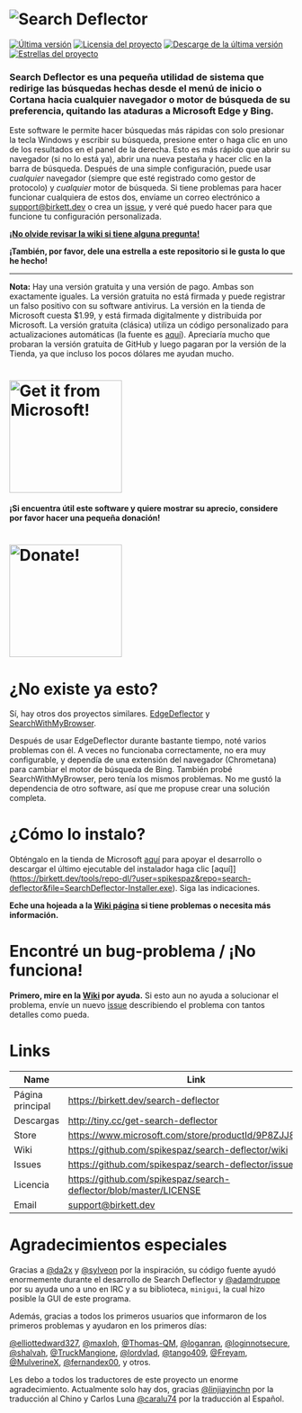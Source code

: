 # ![Search Deflector](assets/title.svg)

[![Última versión](https://img.shields.io/github/release/spikespaz/search-deflector/all.svg?style=for-the-badge)](https://github.com/spikespaz/search-deflector/releases/latest)
[![Licensia del proyecto](https://img.shields.io/github/license/spikespaz/search-deflector.svg?style=for-the-badge)](https://github.com/spikespaz/search-deflector/blob/master/LICENSE)
[![Descarge de la última versión](https://img.shields.io/github/downloads/spikespaz/search-deflector/latest/total?label=RELEASE%20DOWNLOADS&style=for-the-badge)](http://tiny.cc/get-search-deflector)
[![Estrellas del proyecto](https://img.shields.io/github/stars/spikespaz/search-deflector.svg?style=for-the-badge)](https://github.com/spikespaz/search-deflector/stargazers)

### **Search Deflector** es una pequeña utilidad de sistema que redirige las búsquedas hechas desde el menú de inicio o Cortana hacia cualquier navegador o motor de búsqueda de su preferencia, quitando las ataduras a Microsoft Edge y Bing.
Este software le permite hacer búsquedas más rápidas con solo presionar la tecla Windows y escribir su búsqueda, presione enter o haga clic en uno de los resultados en el panel de la derecha. Esto es más rápido que abrir su navegador (si no lo está ya), abrir una nueva pestaña y hacer clic en la barra de búsqueda.
Después de una simple configuración, puede usar *cualquier* navegador (siempre que esté registrado como gestor de protocolo) y *cualquier* motor de búsqueda. Si tiene problemas para hacer funcionar cualquiera de estos dos, envíame un correo electrónico a support@birkett.dev o crea un [issue](https://github.com/spikespaz/search-deflector/issues), y veré qué puedo hacer para que funcione tu configuración personalizada.


[**¡No olvide revisar la wiki si tiene alguna pregunta!**](https://github.com/spikespaz/search-deflector/wiki)

**¡También, por favor, dele una estrella a este repositorio si le gusta lo que he hecho!**

---

**Nota:** Hay una versión gratuita y una versión de pago. Ambas son exactamente iguales. La versión gratuita no está firmada y puede registrar un falso positivo con su software antivirus. La versión en la tienda de Microsoft cuesta $1.99, y está firmada digitalmente y distribuida por Microsoft. La versión gratuita (clásica) utiliza un código personalizado para actualizaciones automáticas (la fuente es [aquí](https://github.com/spikespaz/search-deflector/blob/master/source/updater.d)). Apreciaría mucho que probaran la versión gratuita de GitHub y luego pagaran por la versión de la Tienda, ya que incluso los pocos dólares me ayudan mucho.

<h1>
  <a href="https://www.microsoft.com/store/productId/9P8ZJJ80RZ2K">
    <img src="assets/store.png" alt="Get it from Microsoft!" width="200"\>
  </a>
</h1>

**¡Si encuentra útil este software y quiere mostrar su aprecio, considere por favor hacer una pequeña donación!**

<h1>
  <a href="https://birkett.dev/donate">
    <img src="https://birkett.dev/images/donate/donate.svg" alt="Donate!" width="200"\>
  </a>
</h1>

# ¿No existe ya esto?

Sí, hay otros dos proyectos similares. [EdgeDeflector](https://github.com/da2x/EdgeDeflector) y [SearchWithMyBrowser](https://github.com/sylveon/SearchWithMyBrowser).

Después de usar EdgeDeflector durante bastante tiempo, noté varios problemas con él. A veces no funcionaba correctamente, no era muy configurable, y dependía de una extensión del navegador (Chrometana) para cambiar el motor de búsqueda de Bing. También probé SearchWithMyBrowser, pero tenía los mismos problemas. No me gustó la dependencia de otro software, así que me propuse crear una solución completa.

# ¿Cómo lo instalo?
Obténgalo en la tienda de Microsoft [aquí](https://www.microsoft.com/store/productId/9P8ZJJ80RZ2K) para apoyar el desarrollo o descargar el último ejecutable del instalador haga clic [aquí]](https://birkett.dev/tools/repo-dl/?user=spikespaz&repo=search-deflector&file=SearchDeflector-Installer.exe). Siga las indicaciones.

**Eche una hojeada a la [Wiki página](https://github.com/spikespaz/search-deflector/wiki/Setup-&-Installing) si tiene problemas o necesita más información.**

# Encontré un bug-problema / ¡No funciona!

**Primero, mire en la [Wiki](https://github.com/spikespaz/search-deflector/wiki/Troubleshooting) por ayuda.** Si esto aun no ayuda a solucionar el problema, envíe un nuevo [issue](https://github.com/spikespaz/search-deflector/issues) describiendo el problema con tantos detalles como pueda.

# Links

| Name | Link |
| ---- | ---- |
| Página principal | https://birkett.dev/search-deflector                              |
| Descargas        | http://tiny.cc/get-search-deflector                               |
| Store            | https://www.microsoft.com/store/productId/9P8ZJJ80RZ2K            |
| Wiki             | https://github.com/spikespaz/search-deflector/wiki                |
| Issues           | https://github.com/spikespaz/search-deflector/issues              |
| Licencia         | https://github.com/spikespaz/search-deflector/blob/master/LICENSE |
| Email            | support@birkett.dev                                               |

# Agradecimientos especiales

Gracias a [@da2x](https://github.com/da2x) y [@sylveon](https://github.com/sylveon) por la inspiración, su código fuente ayudó enormemente durante el desarrollo de Search Deflector y [@adamdruppe](https://github.com/adamdruppe) por su ayuda uno a uno en IRC y a su biblioteca, `minigui`, la cual hizo posible la GUI de este programa.

Además, gracias a todos los primeros usuarios que informaron de los primeros problemas y ayudaron en los primeros días:

[@elliottedward327](https://github.com/elliottedward327),
[@maxloh](https://github.com/maxloh),
[@Thomas-QM](https://github.com/Thomas-QM),
[@loganran](https://github.com/loganran),
[@loginnotsecure](https://github.com/loginnotsecure),
[@shalvah](https://github.com/shalvah),
[@TruckMangione](https://github.com/TruckMangione),
[@lordvlad](https://github.com/lordvlad),
[@tango409](https://github.com/tango409),
[@Freyam](https://github.com/Freyam),
[@MulverineX](https://github.com/MulverineX),
[@fernandex00](https://github.com/fernandex00),
y otros.

Les debo a todos los traductores de este proyecto un enorme agradecimiento. Actualmente solo hay dos, gracias [@linjiayinchn](https://github.com/linjiayinchn) por la traducción al Chino y Carlos Luna [@caralu74](https://github.com/caralu74) por la traducción al Español.

